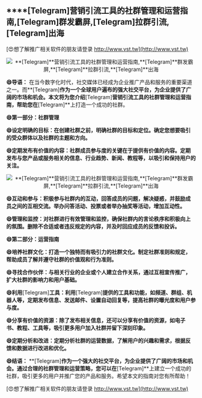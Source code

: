 ## ****[Telegram]**营销引流工具的社群管理和运营指南,**[Telegram]**群发霸屏,**[Telegram]**拉群引流,**[Telegram]**出海**

[😍想了解推广相关软件的朋友请登录 http://www.vst.tw](http://www.vst.tw)

 <center><img src="https://vst.tw/MP4/tuiguang/png/6.png" alt="**[Telegram]**营销引流工具的社群管理和运营指南,**[Telegram]**群发霸屏,**[Telegram]**拉群引流,**[Telegram]**出海"></center>

**😄导语：**
在当今数字化时代，社交媒体已经成为企业推广产品和服务的重要渠道之一。而**[Telegram]**作为一个全球用户遍布的强大社交平台，为企业提供了广阔的市场和机会。本文将为您介绍**[Telegram]**营销引流工具的社群管理和运营指南，帮助您在**[Telegram]**上打造一个成功的社群。

**😄第一部分：社群管理**

**😄设定明确的目标：在创建社群之前，明确社群的目标和定位。确定您想要吸引的受众群体以及社群的主题和方向。**

**😄定期发布有价值的内容：社群成员参与度的关键在于提供有价值的内容。定期发布与您产品或服务相关的信息、行业趋势、新闻、教程等，以吸引和保持用户的关注。**

 <center><img src="https://vst.tw/MP4/tuiguang/png/5.png" alt="**[Telegram]**营销引流工具的社群管理和运营指南,**[Telegram]**群发霸屏,**[Telegram]**拉群引流,**[Telegram]**出海"></center>

**😄互动和参与：积极参与社群内的互动，回答成员的问题，解决疑惑，并鼓励成员之间的互相交流。举办问答活动、投票或者举办抽奖等活动，增加互动性。**

**😄管理和监控：对社群进行有效管理和监控，确保社群内的言论秩序和积极向上的氛围。删除不合适或者违反规定的内容，并及时回应成员的反馈和投诉。**

**😄第二部分：运营指南**

**😄培养社群文化：打造一个独特而有吸引力的社群文化。制定社群准则和规定，帮助成员了解并遵守社群的价值观和行为准则。**

**😄寻找合作伙伴：与相关行业的企业或个人建立合作关系，通过互相宣传推广，扩大社群的影响力和用户基础。**

**😄利用**[Telegram]**工具：利用**[Telegram]**提供的工具和功能，如频道、群组、机器人等，定期发布信息、发送邮件、设置自动回复等，提高社群的曝光度和用户参与度。**

**😄分享有价值的资源：除了发布相关信息，还可以分享有价值的资源，如电子书、教程、工具等，吸引更多用户加入社群并留下深刻印象。**

**😄定期分析和改进：定期分析社群的运营数据，了解用户的兴趣和需求，根据反馈和数据进行改进和优化。**

**😄结语：**
**[Telegram]**作为一个强大的社交平台，为企业提供了广阔的市场和机会。通过合理的社群管理和运营策略，您可以在**[Telegram]**上建立一个成功的社群，吸引更多的用户并推广您的产品和服务。希望本文的指南对您有所帮助！

[😍想了解推广相关软件的朋友请登录 http://www.vst.tw](http://www.vst.tw)



